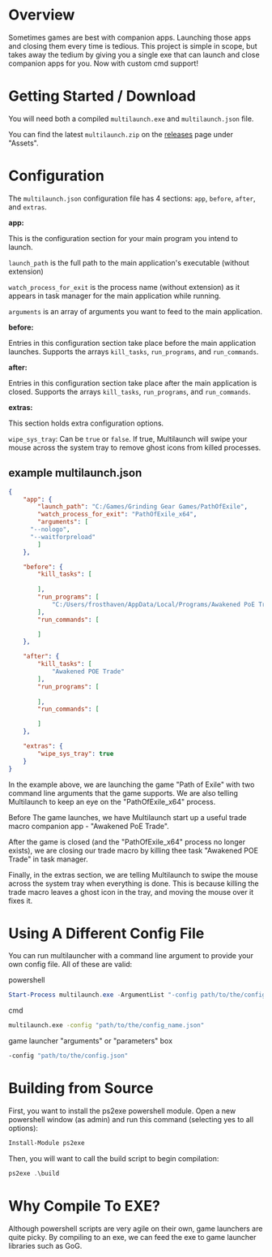 # Overview

Sometimes games are best with companion apps. Launching those apps and closing them every time is tedious. This project is simple in scope, but takes away the tedium by giving you a single exe that can launch and close companion apps for you. Now with custom cmd support!

# Getting Started / Download
You will need both a compiled `multilaunch.exe` and `multilaunch.json` file.

You can find the latest `multilaunch.zip` on the [releases](https://github.com/Frosthaven/multilauncher/releases) page under "Assets".

# Configuration
The `multilaunch.json` configuration file has 4 sections: `app`, `before`, `after`, and `extras`.

**app:**

This is the configuration section for your main program you intend to launch.

`launch_path` is the full path to the main application's executable (without extension)

`watch_process_for_exit` is the process name (without extension) as it appears in task manager for the main application while running.

`arguments` is an array of arguments you want to feed to the main application.

**before:**

Entries in this configuration section take place before the main application launches. Supports the arrays `kill_tasks`, `run_programs`, and `run_commands`.

**after:**

Entries in this configuration section take place after the main application is closed. Supports the arrays `kill_tasks`, `run_programs`, and `run_commands`.

**extras:**

This section holds extra configuration options.

`wipe_sys_tray`: Can be `true` or `false`. If true, Multilaunch will swipe your mouse across the system tray to remove ghost icons from killed processes.

## example multilaunch.json
```json
{
	"app": {
		"launch_path": "C:/Games/Grinding Gear Games/PathOfExile",
		"watch_process_for_exit": "PathOfExile_x64",
		"arguments": [
      "--nologo",
      "--waitforpreload"
		]
	},

	"before": {
		"kill_tasks": [
			
		],
		"run_programs": [
			"C:/Users/frosthaven/AppData/Local/Programs/Awakened PoE Trade/Awakened PoE Trade"
		],
		"run_commands": [

		]
	},

	"after": {
		"kill_tasks": [
			"Awakened POE Trade"
		],
		"run_programs": [
			
		],
		"run_commands": [

		]
	},

	"extras": {
		"wipe_sys_tray": true
	}
}
```

In the example above, we are launching the game "Path of Exile" with two command line arguments that the game supports. We are also telling Multilaunch to keep an eye on the "PathOfExile_x64" process.

Before The game launches, we have Multilaunch start up a useful trade macro companion app - "Awakened PoE Trade".

After the game is closed (and the "PathOfExile_x64" process no longer exists), we are closing our trade macro by killing thee task "Awakened POE Trade" in task manager.

Finally, in the extras section, we are telling Multilaunch to swipe the mouse across the system tray when everything is done. This is because killing the trade macro leaves a ghost icon in the tray, and moving the mouse over it fixes it.


# Using A Different Config File

You can run multilauncher with a command line argument to provide your own config file. All of these are valid:

powershell
```ps1
Start-Process multilaunch.exe -ArgumentList "-config path/to/the/config_name.json"
```

cmd
```cmd
multilaunch.exe -config "path/to/the/config_name.json"
```

game launcher "arguments" or "parameters" box
```cmd
-config "path/to/the/config.json"
```

# Building from Source
First, you want to install the ps2exe powershell module. Open a new powershell window (as admin) and run this command (selecting yes to all options):

```ps1
Install-Module ps2exe
```

Then, you will want to call the build script to begin compilation:

```ps1
ps2exe .\build
```

# Why Compile To EXE?
Although powershell scripts are very agile on their own, game launchers are quite picky. By compiling to an exe, we can feed the exe to game launcher libraries such as GoG.
